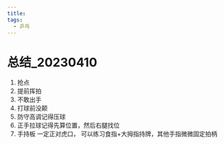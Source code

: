 ```yaml
---
title: 
tags:
  - 乒乓
---
```


# 总结_20230410

1. 抢点
2. 提前挥拍
3. 不敢出手
4. 打球前没颠
5. 防守高调记得压球
6. 正手拉球记得先算位置，然后右腿找位
7. 手持板 一定正对虎口， 可以练习食指+大拇指持牌，其他手指微微固定拍柄